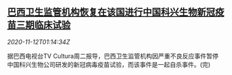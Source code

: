 <!--1605149741000-->
[巴西卫生监管机构恢复在该国进行中国科兴生物新冠疫苗三期临床试验](https://cn.reuters.com/article/brazil-china-sinovac-1112-idCNKBS27S03T)
------

<div><i>2020-11-12T01:14:34Z</i></div><p>据巴西电视台TV Cultura周二报导，巴西卫生监管机构因严重不良反应事件暂停中国科兴生物公司研发的新冠病毒疫苗试验，而该事件是一起自杀事件。(完)</p>
